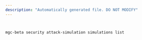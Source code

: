 ```yaml
---
description: "Automatically generated file. DO NOT MODIFY"
---
```


```bash


mgc-beta security attack-simulation simulations list

```